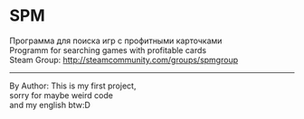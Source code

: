 # SPM
Программа для поиска игр с профитными карточками  
Programm for searching games with profitable cards  
Steam Group: 
http://steamcommunity.com/groups/spmgroup  
  
  
  
*****************************
By Author:
This is my first project,  
sorry for maybe weird code  
and my english btw:D  
